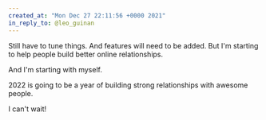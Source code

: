 ```yaml
---
created_at: "Mon Dec 27 22:11:56 +0000 2021"
in_reply_to: @leo_guinan
---
```


Still have to tune things. And features will need to be added. But I'm starting to help people build better online relationships.

And I'm starting with myself.

2022 is going to be a year of building strong relationships with awesome people. 

I can't wait!